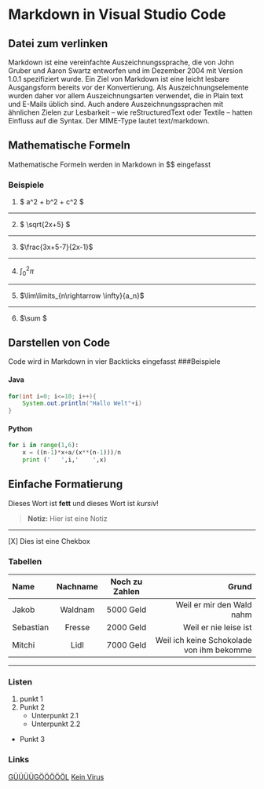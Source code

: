# Markdown in Visual Studio Code 
## Datei zum verlinken
Markdown ist eine vereinfachte Auszeichnungssprache, die von John Gruber und Aaron Swartz entworfen und im Dezember 2004 mit Version 1.0.1 spezifiziert wurde. Ein Ziel von Markdown ist eine leicht lesbare Ausgangsform bereits vor der Konvertierung. Als Auszeichnungselemente wurden daher vor allem Auszeichnungsarten verwendet, die in Plain text und E-Mails üblich sind. Auch andere Auszeichnungssprachen mit ähnlichen Zielen zur Lesbarkeit – wie reStructuredText oder Textile – hatten Einfluss auf die Syntax. Der MIME-Type lautet text/markdown.

## Mathematische Formeln
Mathematische Formeln werden in Markdown in $$ eingefasst
### Beispiele
1. $ a^2 + b^2 + c^2 $
---
2. $ \sqrt{2x+5} $
---
3. $\frac{3x+5-7}{2x-1}$
---
4. $\int_0^2{\pi}$
---
5. $\lim\limits_{n\rightarrow \infty}{a_n}$
---
6. $\sum $

## Darstellen von Code
Code wird in Markdown in vier Backticks eingefasst
###Beispiele
#### Java
````Java
for(int i=0; i<=10; i++){
    System.out.println("Hallo Welt"+i)
}
````
#### Python
```` Python
for i in range(1,6):
    x = ((n-1)*x+a/(x**(n-1)))/n
    print ('   ',i,'    ',x)
````
## Einfache Formatierung
Dieses Wort ist **fett** und dieses Wort ist _kursiv_!
>**Notiz:** Hier ist eine Notiz
---
[X] Dies ist eine Chekbox
### Tabellen
| Name | Nachname | Noch zu Zahlen | Grund|
|:-  |:-: | :-:|-:|
| Jakob | Waldnam | 5000 Geld | Weil er mir den Wald nahm|
| Sebastian | Fresse | 2000 Geld | Weil er nie leise ist|
| Mitchi | Lidl | 7000 Geld | Weil ich keine Schokolade von ihm bekomme|
---
### Listen
1. punkt 1
2. Punkt 2
    - Unterpunkt 2.1
    - Unterpunkt 2.2
- Punkt 3
### Links
 [GÜÜÜÜGÖÖÖÖÖL](https://www.google.de/)
 [Kein Virus](./Test.md)
